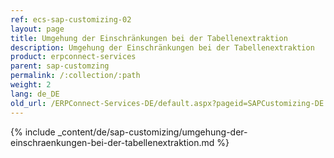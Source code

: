 ```yaml
---
ref: ecs-sap-customizing-02
layout: page
title: Umgehung der Einschränkungen bei der Tabellenextraktion
description: Umgehung der Einschränkungen bei der Tabellenextraktion
product: erpconnect-services
parent: sap-customzing
permalink: /:collection/:path
weight: 2
lang: de_DE
old_url: /ERPConnect-Services-DE/default.aspx?pageid=SAPCustomizing-DE:umgehung-der-einschraenkungen-bei-der-tabellenextraktion	
---
```


{% include _content/de/sap-customizing/umgehung-der-einschraenkungen-bei-der-tabellenextraktion.md  %}